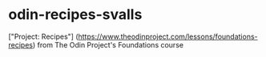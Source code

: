 # odin-recipes-svalls

["Project: Recipes"] (https://www.theodinproject.com/lessons/foundations-recipes) from The Odin Project's Foundations course
